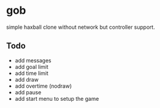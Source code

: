 # gob
simple haxball clone without network but controller support.

## Todo
- add messages
- add goal limit
- add time limit
- add draw
- add overtime (nodraw)
- add pause
- add start menu to setup the game
